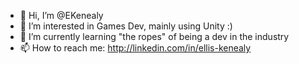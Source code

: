 - 👋 Hi, I’m @EKenealy
- 👀 I’m interested in Games Dev, mainly using Unity :)
- 🌱 I’m currently learning "the ropes" of being a dev in the industry
- 📫 How to reach me: http://linkedin.com/in/ellis-kenealy
